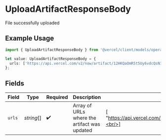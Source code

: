 # UploadArtifactResponseBody

File successfully uploaded

## Example Usage

```typescript
import { UploadArtifactResponseBody } from '@vercel/client/models/operations';

let value: UploadArtifactResponseBody = {
  urls: ['https://api.vercel.com/v2/now/artifact/12HKQaOmR5t5Uy6vdcQsNIiZgHGB'],
};
```

## Fields

| Field  | Type       | Required           | Description                                  | Example                                                                           |
| ------ | ---------- | ------------------ | -------------------------------------------- | --------------------------------------------------------------------------------- |
| `urls` | _string_[] | :heavy_check_mark: | Array of URLs where the artifact was updated | [<br/>"https://api.vercel.com/v2/now/artifact/12HKQaOmR5t5Uy6vdcQsNIiZgHGB"<br/>] |
